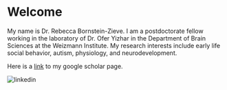 # Welcome

My name is Dr. Rebecca Bornstein-Zieve. I am a postdoctorate fellow working in the laboratory of Dr. Ofer Yizhar in the Department of Brain Sciences at the Weizmann Institute. My research interests include early life social behavior, autism, physiology, and neurodevelopment. 

Here is a [link](https://scholar.google.com/citations?user=i9eWpDgAAAAJ&hl=en&oi=ao) to my google scholar page.


![linkedin](https://github.com/rebka1989/rebka1989.github.io/assets/126775425/048a188c-ae18-47ce-ae7f-a2b0e9a1faa9)
